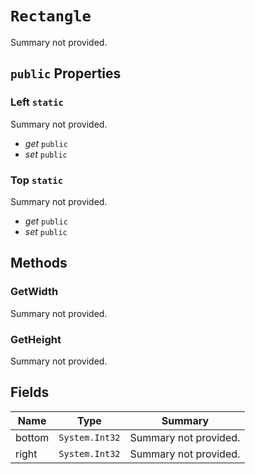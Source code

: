 # `Rectangle`

Summary not provided.

## `public` Properties

### Left `static`

Summary not provided.

- *get* `public`
- *set* `public`

### Top `static`

Summary not provided.

- *get* `public`
- *set* `public`









## Methods

### GetWidth
Summary not provided.

### GetHeight
Summary not provided.



## Fields

| Name | Type | Summary |
| ---- | ---- | ------- |
|bottom|`System.Int32`|Summary not provided.|
|right|`System.Int32`|Summary not provided.|
